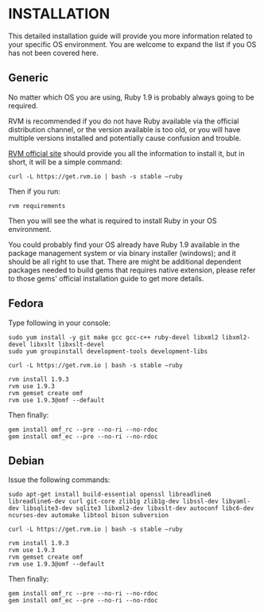 # INSTALLATION

This detailed installation guide will provide you more information related to your specific OS environment. You are welcome to expand the list if you OS has not been covered here.

## Generic

No matter which OS you are using, Ruby 1.9 is probably always going to be required.

RVM is recommended if you do not have Ruby available via the official distribution channel, or the version available is too old, or you will have multiple versions installed and potentially cause confusion and trouble.

[RVM official site](https://rvm.io) should provide you all the information to install it, but in short, it will be a simple command:

    curl -L https://get.rvm.io | bash -s stable –ruby

Then if you run:

    rvm requirements

Then you will see the what is required to install Ruby in your OS environment.

You could probably find your OS already have Ruby 1.9 available in the package management system or via binary installer (windows); and it should be all right to use that. There are might be additional dependent packages needed to build gems that requires native extension, please refer to those gems' official installation guide to get more details.

## Fedora

Type following in your console:

    sudo yum install -y git make gcc gcc-c++ ruby-devel libxml2 libxml2-devel libxslt libxslt-devel
    sudo yum groupinstall development-tools development-libs

    curl -L https://get.rvm.io | bash -s stable –ruby

    rvm install 1.9.3
    rvm use 1.9.3
    rvm gemset create omf
    rvm use 1.9.3@omf --default

Then finally:

    gem install omf_rc --pre --no-ri --no-rdoc
    gem install omf_ec --pre --no-ri --no-rdoc

## Debian

Issue the following commands:

    sudo apt-get install build-essential openssl libreadline6 libreadline6-dev curl git-core zlib1g zlib1g-dev libssl-dev libyaml-dev libsqlite3-dev sqlite3 libxml2-dev libxslt-dev autoconf libc6-dev ncurses-dev automake libtool bison subversion

    curl -L https://get.rvm.io | bash -s stable –ruby

    rvm install 1.9.3
    rvm use 1.9.3
    rvm gemset create omf
    rvm use 1.9.3@omf --default

Then finally:

    gem install omf_rc --pre --no-ri --no-rdoc
    gem install omf_ec --pre --no-ri --no-rdoc


